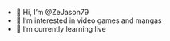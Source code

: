 - 👋 Hi, I’m @ZeJason79
- 👀 I’m interested in video games and mangas
- 🌱 I’m currently learning live

<!---
ZeJason79/ZeJason79 is a ✨ special ✨ repository because its `README.md` (this file) appears on your GitHub profile.
You can click the Preview link to take a look at your changes.
--->

